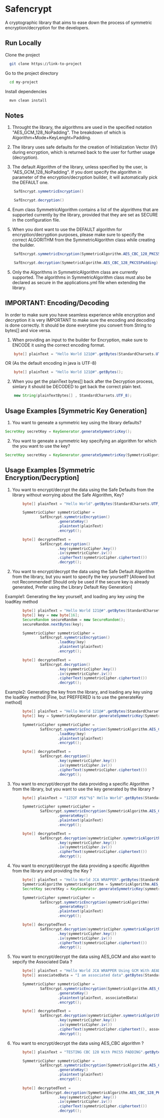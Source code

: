 
# Safencrypt

A cryptographic library that aims to ease down the process of symmetric encryption/decryption for the developers. 





## Run Locally

Clone the project

```bash
  git clone https://link-to-project
```

Go to the project directory

```bash
  cd my-project
```

Install dependencies

```bash
  mvn clean install
```




## Notes

1. Throught the library, the algorithms are used in the specified notation "AES_GCM_128_NoPadding". The breakdown of which is Algorithm+Mode+KeyLenght+Padding. 

2. The library uses safe defaults for the creation of Initialization Vector (IV) during encryption, which is returned back to the user for further usage (decryption).

3. The default Algorithm of the library, unless specified by the user, is "AES_GCM_128_NoPadding". If you dont specify the algorithm in parameter of the encryption/decryption builder, it will automatically pick the DEFAULT one. 

```java
    SafEncrypt.symmetricEncryption()
```

```java
    SafEncrypt.decryption()
```

4. Enum class SymmetricAlgorithm contains a list of the algorithms that are supported currently by the library, provided that they are set as SECURE in the configuration file. 

5. When you dont want to use the DEFAULT algorithm for encryption/decryption purposes, please make sure to specify the correct ALGORITHM from the SymmetricAlgorithm class while creating the builder.

```java
    SafEncrypt.symmetricEncryption(SymmetricAlgorithm.AES_CBC_128_PKCS5Padding)
```

```java
    SafEncrypt.decryption(SymmetricAlgorithm.AES_CBC_128_PKCS5Padding)
```

5. Only the Algorithms in SymmetricAlgorithm class are currently supported. The algorithms in SymmetricAlgorithm class must also be declared as secure in the applications.yml file when extending the library. 
## IMPORTANT: Encoding/Decoding

In order to make sure you have seamless experience while encryption and decryption it is very IMPORTANT to make sure the encoding and decoding is done correctly. It should be done everytime you convert from String to bytes[] and vice versa. 


1. When providing an input to the builder for Encryption, make sure to ENCODE it using the correct encoding format. 

```java
    byte[] plainText = "Hello World 121@#".getBytes(StandardCharsets.UTF_8);
```

OR (As the default encoding in java is UTF-8)

```java
    byte[] plainText = "Hello World 121@#".getBytes();
```

2. When you get the plainText bytes[] back after the Decryption process, simlary it should be DECODED to get back the correct plain text. 

```java
    new String(plainTextBytes[] , StandardCharsets.UTF_8);
```
## Usage Examples [Symmetric Key Generation]

1. You want to geneate a symmetric key using the library defaults?

```java
SecretKey secretKey = KeyGenerator.generateSymmetricKey();
```

2. You want to geneate a symmetric key specifying an algorithm for which the you want to use the key?

```java
SecretKey secretKey = KeyGenerator.generateSymmetricKey(SymmetricAlgorithm.AES_GCM_128_NoPadding);
```

## Usage Examples [Symmetric Encryption/Decryption]

1. You want to encrypt/decrypt the data using the Safe Defaults from the library without worrying about the Safe Algorithm, Key?

```java
        byte[] plainText = "Hello World".getBytes(StandardCharsets.UTF_8);

        SymmetricCipher symmetricCipher =
                SafEncrypt.symmetricEncryption()
                        .generateKey()
                        .plaintext(plainText)
                        .encrypt();

        byte[] decryptedText =
                SafEncrypt.decryption()
                        .key(symmetricCipher.key())
                        .iv(symmetricCipher.iv())
                        .cipherText(symmetricCipher.ciphertext())
                        .decrypt();
```

2. You want to encrypt/decrypt the data using the Safe Default Algorithm from the library, but you want to specify the key yourself? [Allowed but not Recommended! Should only be used if the secure key is already generated, Prefer using the Library Default Key Generation]

Example1: Generating the key yourself, and loading any key using the loadKey method
```java
        byte[] plainText = "Hello World 121@#".getBytes(StandardCharsets.UTF_8);
        byte[] key = new byte[16];
        SecureRandom secureRandom = new SecureRandom();
        secureRandom.nextBytes(key);

        SymmetricCipher symmetricCipher =
                SafEncrypt.symmetricEncryption()
                        .loadKey(key)
                        .plaintext(plainText)
                        .encrypt();

        byte[] decryptedText =
                SafEncrypt.decryption()
                        .key(symmetricCipher.key())
                        .iv(symmetricCipher.iv())
                        .cipherText(symmetricCipher.ciphertext())
                        .decrypt();
```

Example2: Generating the key from the library, and loading any key using the loadKey method [Fine, but PREFFERED is to use the generateKey method]

```java
        byte[] plainText = "Hello World 121@#".getBytes(StandardCharsets.UTF_8);
        byte[] key = SymmetricKeyGenerator.generateSymmetricKey(SymmetricAlgorithm.AES_CBC_128_PKCS5Padding);

        SymmetricCipher symmetricCipher =
                SafEncrypt.symmetricEncryption(SymmetricAlgorithm.AES_CBC_128_PKCS5Padding)
                        .loadKey(key)
                        .plaintext(plainText)
                        .encrypt();

        byte[] decryptedText =
                SafEncrypt.decryption()
                        .key(symmetricCipher.key())
                        .iv(symmetricCipher.iv())
                        .cipherText(symmetricCipher.ciphertext())
                        .decrypt();
```

3. You want to encrypt/decrypt the data providing a specific Algorithm from the library, but you want to use the key generated by the library ?

```java
        byte[] plainText = "1232F #$$^%$^ Hello World".getBytes(StandardCharsets.UTF_8);

        SymmetricCipher symmetricCipher =
                SafEncrypt.symmetricEncryption(SymmetricAlgorithm.AES_GCM_256_NoPadding)
                        .generateKey()
                        .plaintext(plainText)
                        .encrypt();

        byte[] decryptedText =
                SafEncrypt.decryption(symmetricCipher.symmetricAlgorithm())
                        .key(symmetricCipher.key())
                        .iv(symmetricCipher.iv())
                        .cipherText(symmetricCipher.ciphertext())
                        .decrypt();
```

4. You want to encrypt/decrypt the data providing a specific Algorithm from the library and providing the Key ?

```java
        byte[] plainText = "Hello World JCA WRAPPER".getBytes(StandardCharsets.UTF_8);
        SymmetricAlgorithm symmetricAlgorithm = SymmetricAlgorithm.AES_GCM_192_NoPadding;
        SecretKey secretKey = KeyGenerator.generateSymmetricKey(symmetricAlgorithm);

        SymmetricCipher symmetricCipher =
                SafEncrypt.symmetricEncryption(symmetricAlgorithm)
                        .generateKey()
                        .plaintext(plainText)
                        .encrypt();

        byte[] decryptedText =
                SafEncrypt.decryption(symmetricCipher.symmetricAlgorithm())
                        .key(symmetricCipher.key())
                        .iv(symmetricCipher.iv())
                        .cipherText(symmetricCipher.ciphertext())
                        .decrypt();
```

5. You want to encrypt/decrypt the data using AES_GCM and also want to sepcify the Associated Data ?

```java
        byte[] plainText = "Hello World JCA WRAPPER Using GCM With AEAD".getBytes(StandardCharsets.UTF_8);
        byte[] associatedData = "I am associated data".getBytes(StandardCharsets.UTF_8);

        SymmetricCipher symmetricCipher =
                SafEncrypt.symmetricEncryption(SymmetricAlgorithm.AES_GCM_128_NoPadding)
                        .generateKey()
                        .plaintext(plainText, associatedData)
                        .encrypt();

        byte[] decryptedText =
                SafEncrypt.decryption(symmetricCipher.symmetricAlgorithm())
                        .key(symmetricCipher.key())
                        .iv(symmetricCipher.iv())
                        .cipherText(symmetricCipher.ciphertext(), associatedData)
                        .decrypt();
```

6. You want to encrypt/decrypt the data using AES_CBC algorithm ?

```java
        byte[] plainText = "TESTING CBC 128 With PKCS5 PADDING".getBytes(StandardCharsets.UTF_8);

        SymmetricCipher symmetricCipher =
                SafEncrypt.symmetricEncryption(SymmetricAlgorithm.AES_CBC_128_PKCS5Padding)
                        .generateKey()
                        .plaintext(plainText)
                        .encrypt();
        
        byte[] decryptedText =
                SafEncrypt.decryption(SymmetricAlgorithm.AES_CBC_128_PKCS5Padding)
                        .key(symmetricCipher.key())
                        .iv(symmetricCipher.iv())
                        .cipherText(symmetricCipher.ciphertext())
                        .decrypt();

```